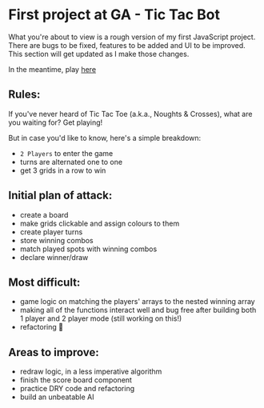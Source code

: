 # First project at GA - Tic Tac Bot

What you're about to view is a rough version of my first JavaScript project. There are bugs to be fixed, features to be added and UI to be improved. This section will get updated as I make those changes. 

In the meantime, play [here](https://isaobushi.github.io/Tic-Tac-Toe/)

## Rules:

If you've never heard of Tic Tac Toe (a.k.a., Noughts & Crosses), what are you waiting for? Get playing!

But in case you'd like to know, here's a simple breakdown:

* `2 Players` to enter the game
* turns are alternated one to one
* get 3 grids in a row to win

## Initial plan of attack:

* create a board
* make grids clickable and assign colours to them
* create player turns
* store winning combos
* match played spots with winning combos
* declare winner/draw

## Most difficult:

* game logic on matching the players' arrays to the nested winning array
* making all of the functions interact well and bug free after building both 1 player and 2 player mode (still working on this!)
* refactoring 🤔 

## Areas to improve:

* redraw logic, in a less imperative algorithm
* finish the score board component
* practice DRY code and refactoring
* build an unbeatable AI
